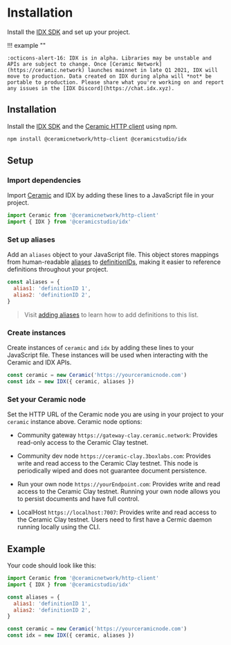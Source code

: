 # Installation

Install the [IDX SDK](../learn/packages.md#idx-sdk) and set up your project.

!!! example ""

    :octicons-alert-16: IDX is in alpha. Libraries may be unstable and APIs are subject to change. Once [Ceramic Network](https://ceramic.network) launches mainnet in late Q1 2021, IDX will move to production. Data created on IDX during alpha will *not* be portable to production. Please share what you're working on and report any issues in the [IDX Discord](https://chat.idx.xyz).

## **Installation**

Install the [IDX SDK](../learn/packages.md#idx-sdk) and the [Ceramic HTTP client](https://developers.ceramic.network/reference/javascript/clients/#http-client) using npm.

```bash
npm install @ceramicnetwork/http-client @ceramicstudio/idx
```

## **Setup**

### Import dependencies

Import [Ceramic](../learn/glossary.md#ceramic) and IDX by adding these lines to a JavaScript file in your project.

```js
import Ceramic from '@ceramicnetwork/http-client'
import { IDX } from '@ceramicstudio/idx'
```

### Set up aliases

Add an `aliases` object to your JavaScript file. This object stores mappings from human-readable [aliases](../learn/glossary.md#alias) to [definitionIDs](../learn/glossary.md#definitionid), making it easier to reference definitions throughout your project.

```js
const aliases = {
  alias1: 'definitionID 1',
  alias2: 'definitionID 2',
}
```

> Visit [adding aliases](aliases.md) to learn how to add definitions to this list.

### Create instances

Create instances of `ceramic` and `idx` by adding these lines to your JavaScript file. These instances will be used when interacting with the Ceramic and IDX APIs.

```js
const ceramic = new Ceramic('https://yourceramicnode.com')
const idx = new IDX({ ceramic, aliases })
```

### Set your Ceramic node

Set the HTTP URL of the Ceramic node you are using in your project to your `ceramic` instance above. Ceramic node options:

- Community gateway `https://gateway-clay.ceramic.network`: Provides read-only access to the Ceramic Clay testnet.

- Community dev node `https://ceramic-clay.3boxlabs.com`: Provides write and read access to the Ceramic Clay testnet. This node is periodically wiped and does not guarantee document persistence.

- Run your own node `https://yourEndpoint.com`: Provides write and read access to the Ceramic Clay testnet. Running your own node allows you to persist documents and have full control.

- LocalHost `https://localhost:7007`: Provides write and read access to the Ceramic Clay testnet. Users need to first have a Cermic daemon running locally using the CLI.


## **Example**

Your code should look like this:

```js
import Ceramic from '@ceramicnetwork/http-client'
import { IDX } from '@ceramicstudio/idx'

const aliases = {
  alias1: 'definitionID 1',
  alias2: 'definitionID 2',
}

const ceramic = new Ceramic('https://yourceramicnode.com')
const idx = new IDX({ ceramic, aliases })
```
